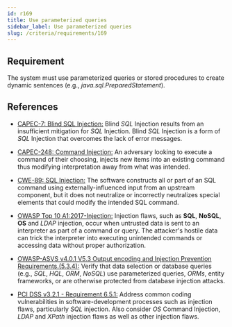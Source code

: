 ```yaml
---
id: r169
title: Use parameterized queries
sidebar_label: Use parameterized queries
slug: /criteria/requirements/169
---
```


## Requirement

The system must use parameterized queries
or stored procedures to create dynamic sentences
(e.g., *java.sql.PreparedStatement*).

## References

- [CAPEC-7: Blind SQL Injection:](http://capec.mitre.org/data/definitions/7.html)
Blind *SQL* Injection results
from an insufficient mitigation for *SQL* Injection.
Blind *SQL* Injection
is a form of *SQL* Injection
that overcomes the lack of error messages.

- [CAPEC-248: Command Injection:](http://capec.mitre.org/data/definitions/248.html)
An adversary looking to execute a command
of their choosing,
injects new items into an existing command
thus modifying interpretation away
from what was intended.

- [CWE-89: SQL Injection:](https://cwe.mitre.org/data/definitions/89.html)
The software constructs all
or part of an SQL command using externally-influenced input
from an upstream component,
but it does not neutralize
or incorrectly neutralizes special elements
that could modify the intended SQL command.

- [OWASP Top 10 A1:2017-Injection:](https://owasp.org/www-project-top-ten/OWASP_Top_Ten_2017/Top_10-2017_A1-Injection)
Injection flaws,
such as **SQL**, **NoSQL**,
**OS** and *LDAP* injection,
occur when untrusted data is sent to an interpreter
as part of a command or query.
The attacker's hostile data
can trick the interpreter into executing unintended commands
or accessing data without proper authorization.

- [OWASP-ASVS v4.0.1 V5.3 Output encoding and Injection Prevention Requirements.(5.3.4):](https://owasp.org/www-pdf-archive/OWASP_Application_Security_Verification_Standard_4.0-en.pdf)
Verify that data selection
or database queries
(e.g., *SQL*, *HQL*, *ORM*, *NoSQL*)
use parameterized queries, *ORMs*,
entity frameworks,
or are otherwise protected from database injection attacks.

- [PCI DSS v3.2.1 - Requirement 6.5.1:](https://www.pcisecuritystandards.org/documents/PCI_DSS_v3-2-1.pdf)
Address common coding vulnerabilities
in software-development processes
such as injection flaws,
particularly *SQL* injection.
Also consider *OS* Command Injection,
*LDAP* and *XPath* injection flaws
as well as other injection flaws.
